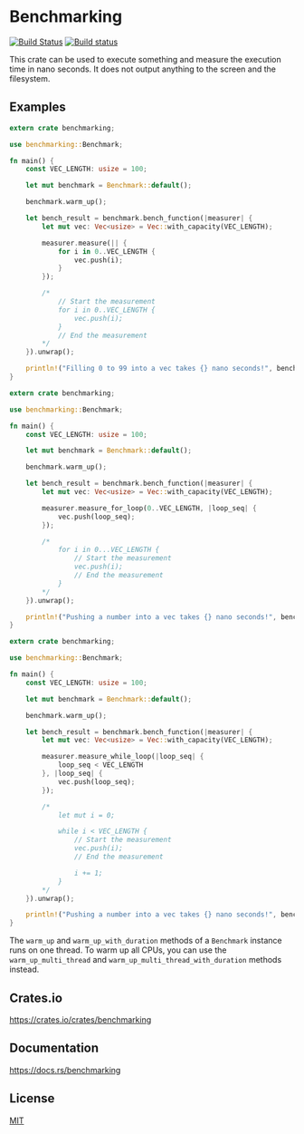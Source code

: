 Benchmarking
====================

[![Build Status](https://travis-ci.org/magiclen/benchmarking.svg?branch=master)](https://travis-ci.org/magiclen/benchmarking)
[![Build status](https://ci.appveyor.com/api/projects/status/y0iwlve66ral4peo/branch/master?svg=true)](https://ci.appveyor.com/project/magiclen/benchmarking/branch/master)

This crate can be used to execute something and measure the execution time in nano seconds. It does not output anything to the screen and the filesystem.

## Examples

```rust
extern crate benchmarking;

use benchmarking::Benchmark;

fn main() {
    const VEC_LENGTH: usize = 100;

    let mut benchmark = Benchmark::default();

    benchmark.warm_up();

    let bench_result = benchmark.bench_function(|measurer| {
        let mut vec: Vec<usize> = Vec::with_capacity(VEC_LENGTH);

        measurer.measure(|| {
            for i in 0..VEC_LENGTH {
                vec.push(i);
            }
        });

        /*
            // Start the measurement
            for i in 0..VEC_LENGTH {
                vec.push(i);
            }
            // End the measurement
        */
    }).unwrap();

    println!("Filling 0 to 99 into a vec takes {} nano seconds!", bench_result);
}
```

```rust
extern crate benchmarking;

use benchmarking::Benchmark;

fn main() {
    const VEC_LENGTH: usize = 100;

    let mut benchmark = Benchmark::default();

    benchmark.warm_up();

    let bench_result = benchmark.bench_function(|measurer| {
        let mut vec: Vec<usize> = Vec::with_capacity(VEC_LENGTH);

        measurer.measure_for_loop(0..VEC_LENGTH, |loop_seq| {
            vec.push(loop_seq);
        });

        /*
            for i in 0...VEC_LENGTH {
                // Start the measurement
                vec.push(i);
                // End the measurement
            }
        */
    }).unwrap();

    println!("Pushing a number into a vec takes {} nano seconds!", bench_result);
}
```

```rust
extern crate benchmarking;

use benchmarking::Benchmark;

fn main() {
    const VEC_LENGTH: usize = 100;

    let mut benchmark = Benchmark::default();

    benchmark.warm_up();

    let bench_result = benchmark.bench_function(|measurer| {
        let mut vec: Vec<usize> = Vec::with_capacity(VEC_LENGTH);

        measurer.measure_while_loop(|loop_seq| {
            loop_seq < VEC_LENGTH
        }, |loop_seq| {
            vec.push(loop_seq);
        });

        /*
            let mut i = 0;

            while i < VEC_LENGTH {
                // Start the measurement
                vec.push(i);
                // End the measurement

                i += 1;
            }
        */
    }).unwrap();

    println!("Pushing a number into a vec takes {} nano seconds!", bench_result);
}
```

The `warm_up` and `warm_up_with_duration` methods of a `Benchmark` instance runs on one thread. To warm up all CPUs, you can use the `warm_up_multi_thread` and `warm_up_multi_thread_with_duration` methods instead.

## Crates.io

https://crates.io/crates/benchmarking

## Documentation

https://docs.rs/benchmarking

## License

[MIT](LICENSE)